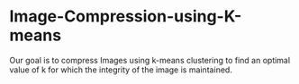 # Image-Compression-using-K-means
Our goal is to compress Images using k-means clustering to find an optimal value of k for which the integrity of the image is  maintained.
